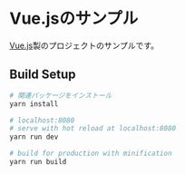 # Vue.jsのサンプル

[Vue.js](https://jp.vuejs.org/index.html)製のプロジェクトのサンプルです。

## Build Setup

``` bash
# 関連パッケージをインストール
yarn install

# localhost:8080
# serve with hot reload at localhost:8080
yarn run dev

# build for production with minification
yarn run build
```
